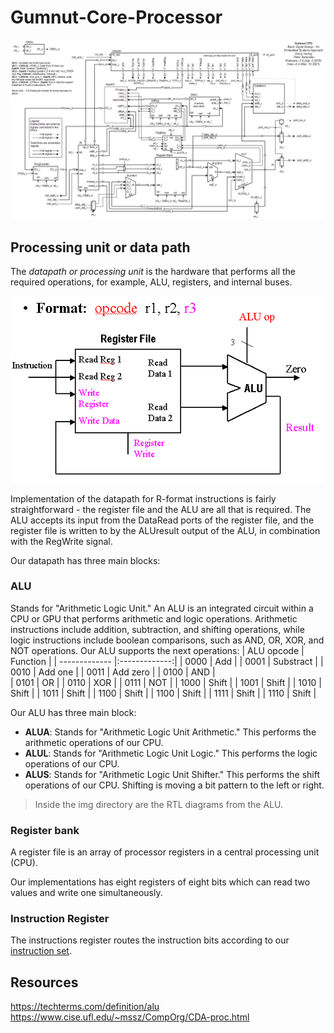 # Gumnut-Core-Processor
![Gumnut architecture](img/gumnut2_4arch.png)
## Processing unit or data path
The *datapath or processing unit* is the hardware that performs all the required operations, for example, ALU, registers, and internal buses. 

![Datapathcycle](img/datapathcycle.gif)

Implementation of the datapath for R-format instructions is fairly straightforward - the register file and the ALU are all that is required. The ALU accepts its input from the DataRead ports of the register file, and the register file is written to by the ALUresult output of the ALU, in combination with the RegWrite signal. 

Our datapath has three main blocks:
### ALU
Stands for "Arithmetic Logic Unit." An ALU is an integrated circuit within a CPU or GPU that performs arithmetic and logic operations. Arithmetic instructions include addition, subtraction, and shifting operations, while logic instructions include boolean comparisons, such as AND, OR, XOR, and NOT operations. Our ALU supports the next operations:
| ALU opcode    | Function      |
| ------------- |:-------------:|
| 0000          | Add           |
| 0001          | Substract     |
| 0010          | Add one       |
| 0011          | Add zero      |
| 0100          | AND           |  
| 0101          | OR            |
| 0110          | XOR           |
| 0111          | NOT           |
| 1000          | Shift         |
| 1001          | Shift         |
| 1010          | Shift         |
| 1011          | Shift         |
| 1100          | Shift         |
| 1100          | Shift         |
| 1111          | Shift         |
| 1110          | Shift         |

Our ALU has three main block:
* **ALUA**: Stands for "Arithmetic Logic Unit Arithmetic." This performs the arithmetic operations of our CPU.
* **ALUL**: Stands for "Arithmetic Logic Unit Logic." This performs the logic operations of our CPU.
* **ALUS**: Stands for "Arithmetic Logic Unit Shifter." This performs the shift operations of our CPU. Shifting is moving a bit pattern to the left or right.
>Inside the img directory are the RTL diagrams from the ALU.

### Register bank
A register file is an array of processor registers in a central processing unit (CPU). 

Our implementations has eight registers of eight bits which can read two values and write one simultaneously.
### Instruction Register
The instructions register routes the instruction bits according to our [instruction set](img/instruction_set.xlsx). 



## Resources
https://techterms.com/definition/alu
https://www.cise.ufl.edu/~mssz/CompOrg/CDA-proc.html
